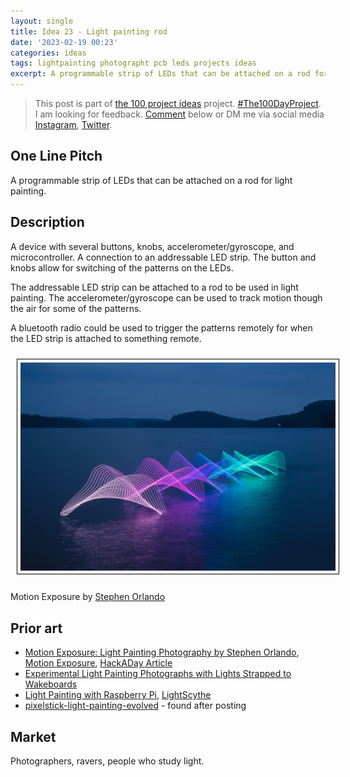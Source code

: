 ```yaml
---
layout: single
title: Idea 23 - Light painting rod 
date: '2023-02-19 00:23'
categories: ideas
tags: lightpainting photographt pcb leds projects ideas
excerpt: A programmable strip of LEDs that can be attached on a rod for light painting. 
---
```


> This post is part of [the 100 project ideas](/projects/2023-100-ideas/) project. [#The100DayProject](https://www.the100dayproject.org/). I am looking for feedback. <a href='#utterances-comments'>Comment</a> below or DM me via social media <a href="https://instagram.com/funvill" rel="nofollow noopener noreferrer"><i class="fab fa-fw fa-instagram" aria-hidden="true"></i><span class="label">Instagram</span></a>, <a href="https://twitter.com/funvill" rel="nofollow noopener noreferrer"><i class="fab fa-fw fa-twitter" aria-hidden="true"></i><span class="label">Twitter</span></a>.

## One Line Pitch

A programmable strip of LEDs that can be attached on a rod for light painting.

## Description

A device with several buttons, knobs, accelerometer/gyroscope, and microcontroller. A connection to an addressable LED strip. The button and knobs allow for switching of the patterns on the LEDs.

The addressable LED strip can be attached to a rod to be used in light painting. The accelerometer/gyroscope can be used to track motion though the air for some of the patterns.

A bluetooth radio could be used to trigger the patterns remotely for when the LED strip is attached to something remote.

<a href='https://www.motionexposure.com/'><img src="/public/uploads/2023/motionexposure.png" alt="Motion Exposure" title='Motion Exposure' style="margin: 10px; border: 1px solid black; padding: 5px"/></a>

Motion Exposure by [Stephen Orlando](https://www.motionexposure.com/)

## Prior art

- [Motion Exposure: Light Painting Photography by Stephen Orlando](https://theinspirationgrid.com/motion-exposure-light-painting-photography-by-stephen-orlando/), [Motion Exposure](https://www.motionexposure.com/), [HackADay Article](https://hackaday.com/2014/12/04/motion-through-time-painted-in-light/)
- [Experimental Light Painting Photographs with Lights Strapped to Wakeboards](https://petapixel.com/2013/04/11/experimental-light-painting-photographs-with-lights-strapped-to-wakeboards/)
- [Light Painting with Raspberry Pi](https://learn.adafruit.com/light-painting-with-raspberry-pi/overview), [LightScythe](https://sites.google.com/site/mechatronicsguy/lightscythe)
- [pixelstick-light-painting-evolved](https://www.kickstarter.com/projects/bitbangerlabs/pixelstick-light-painting-evolved?ref=discovery_staff_picks_most_funded) - found after posting

## Market

Photographers, ravers, people who study light.
